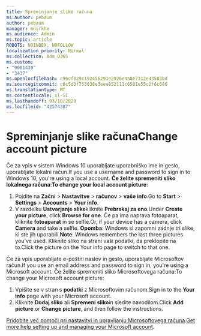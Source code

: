 ```yaml
---
title: Spreminjanje slike računa
ms.author: pebaum
author: pebaum
manager: mnirkhe
ms.audience: Admin
ms.topic: article
ROBOTS: NOINDEX, NOFOLLOW
localization_priority: Normal
ms.collection: Adm_O365
ms.custom:
- "9001439"
- "3437"
ms.openlocfilehash: c96cf829c192456291e2926e4a8e7312e43583bd
ms.sourcegitcommit: c6c5d3f753038e3eee852111c6581e55c2f6c686
ms.translationtype: MT
ms.contentlocale: sl-SI
ms.lasthandoff: 03/10/2020
ms.locfileid: "42574387"
---
```

# <a name="change-account-picture"></a><span data-ttu-id="97e87-102">Spreminjanje slike računa</span><span class="sxs-lookup"><span data-stu-id="97e87-102">Change account picture</span></span>

<span data-ttu-id="97e87-103">Če za vpis v sistem Windows 10 uporabljate uporabniško ime in geslo, uporabljate lokalni račun.</span><span class="sxs-lookup"><span data-stu-id="97e87-103">If you use a username and password to sign in to Windows 10, you're using a local account.</span></span> <span data-ttu-id="97e87-104">**Če želite spremeniti sliko lokalnega računa**:</span><span class="sxs-lookup"><span data-stu-id="97e87-104">**To change your local account picture**:</span></span>

1. <span data-ttu-id="97e87-105">Pojdite na **Začni** > **Nastavitve** > **računov** > **vaše info**.</span><span class="sxs-lookup"><span data-stu-id="97e87-105">Go to **Start** > **Settings** > **Accounts** > **Your info**.</span></span>
2. <span data-ttu-id="97e87-106">V razdelku **Ustvarjanje slike**kliknite **Prebrskaj za eno**.</span><span class="sxs-lookup"><span data-stu-id="97e87-106">Under **Create your picture**, click **Browse for one**.</span></span> <span data-ttu-id="97e87-107">Če pa ima naprava fotoaparat, kliknite **fotoaparat** in se selfie.</span><span class="sxs-lookup"><span data-stu-id="97e87-107">Or, if your device has a camera, click **Camera** and take a selfie.</span></span> 
    <span data-ttu-id="97e87-108">**Opomba**: Windows si zapomni zadnje tri slike, ki ste jih uporabili.</span><span class="sxs-lookup"><span data-stu-id="97e87-108">**Note**: Windows remembers the last three pictures you've used.</span></span> <span data-ttu-id="97e87-109">Kliknite sliko na strani vaši podatki, da preklopite na to.</span><span class="sxs-lookup"><span data-stu-id="97e87-109">Click the picture on the Your info page to switch to that one.</span></span>

<span data-ttu-id="97e87-110">Če za vpis uporabljate e-poštni naslov in geslo, uporabljate Microsoftov račun.</span><span class="sxs-lookup"><span data-stu-id="97e87-110">If you use an email address and password to sign in, you're using a Microsoft account.</span></span> <span data-ttu-id="97e87-111">Če želite spremeniti sliko Microsoftovega računa:</span><span class="sxs-lookup"><span data-stu-id="97e87-111">To change your Microsoft account picture:</span></span>

1. <span data-ttu-id="97e87-112">Vpišite se v stran s **podatki** z Microsoftovim računom.</span><span class="sxs-lookup"><span data-stu-id="97e87-112">Sign in to the **Your info** page with your Microsoft account.</span></span>
2. <span data-ttu-id="97e87-113">Kliknite **Dodaj sliko** ali **Spremeni sliko**in sledite navodilom.</span><span class="sxs-lookup"><span data-stu-id="97e87-113">Click **Add picture** or **Change picture**, and then follow the instructions.</span></span>

<span data-ttu-id="97e87-114">[Pridobite več pomoči pri nastavitvi in upravljanju Microsoftovega računa](https://support.microsoft.com/products/microsoft-account?category=manage-account).</span><span class="sxs-lookup"><span data-stu-id="97e87-114">[Get more help setting up and managing your Microsoft account](https://support.microsoft.com/products/microsoft-account?category=manage-account).</span></span>
